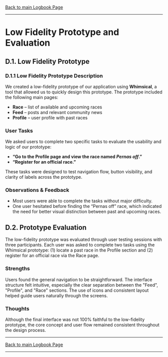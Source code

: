 [Back to main Logbook Page](../hci_logbook.md)

---
# Low Fidelity Prototype and Evaluation

## D.1. Low Fidelity Prototype

### D.1.1 Low Fidelity Prototype Description
We created a low-fidelity prototype of our application using **Whimsical**, a tool that allowed us to quickly design this prototype. The prototype included the following main pages:

- **Race** – list of available and upcoming races
- **Feed** – posts and relevant community news
- **Profile** – user profile with past races

### User Tasks

We asked users to complete two specific tasks to evaluate the usability and logic of our prototype:

- **“Go to the Profile page and view the race named *Pernas off*.”**
-  **“Register for an official race.”**

These tasks were designed to test navigation flow, button visibility, and clarity of labels across the prototype.

### Observations & Feedback
- Most users were able to complete the tasks without major difficulty.
- One user hesitated before finding the “Pernas off” race, which indicated the need for better visual distinction between past and upcoming races.

## D.2. Prototype Evaluation
The low-fidelity prototype was evaluated through user testing sessions with three participants. Each user was asked to complete two tasks using the Whimsical prototype: (1) locate a past race in the Profile section and (2) register for an official race via the Race page.

### Strengths
Users found the general navigation to be straightforward. The interface structure felt intuitive, especially the clear separation between the "Feed", "Profile", and "Race" sections. The use of icons and consistent layout helped guide users naturally through the screens.

### Thoughts
Although the final interface was not 100% faithful to the low-fidelity prototype, the core concept and user flow remained consistent throughout the design process.

---
[Back to main Logbook Page](../hci_logbook.md)

---
